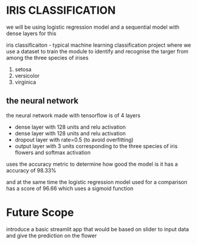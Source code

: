 # IRIS CLASSIFICATION

we will be using logistic regression model and a sequential model with dense layers for this

iris classificaiton - typical machine learning classification project where we use a dataset to train the module to identify and recognise the targer from among the three species of irises

1. setosa
2. versicolor
3. virginica

## the neural network

the neural network made with tensorflow is of 4 layers

- dense layer with 128 units and relu activation
- dense layer with 128 units and relu activation
- dropout layer with rate=0.5 (to avoid overfitting)
- output layer with 3 units corresponding to the three species of iris flowers and softmax activation

uses the accuracy metric to determine how good the model is
it has a accuracy of 98.33%

and at the same time the logistic regression model used for a comparison has a score of 96.66
which uses a sigmoid function


# Future Scope
introduce a basic streamlit app that would be based on slider to input data and give the prediction on the flower
